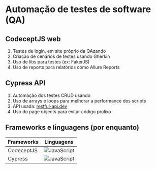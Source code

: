 # Automação de testes de software (QA)

## CodeceptJS web
1. Testes de login, em site próprio da QAzando
2. Criação de cenários de testes usando Gherkin
3. Uso de libs para testes (ex: FakerJS)
4. Uso de reports para relatórios como Allure Reports

## Cypress API
1. Automação dos testes CRUD usando 
2. Uso de arrays e loops para melhorar a performance dos scripts
3. API usada: [restful-api.dev](https://restful-api.dev/) 
4. Uso do page objects para evitar código prolixo 

## Frameworks e linguagens (por enquanto)

| Frameworks  | Linguagens |
| ------------- |:-------------:|
| CodeceptJS    | ![JavaScript](https://img.shields.io/badge/javascript-%23323330.svg?style=for-the-badge&logo=javascript&logoColor=%23F7DF1E)     |
| Cypress       | ![JavaScript](https://img.shields.io/badge/javascript-%23323330.svg?style=for-the-badge&logo=javascript&logoColor=%23F7DF1E)     |

